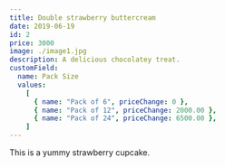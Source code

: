 ```yaml
---
title: Double strawberry buttercream
date: 2019-06-19
id: 2
price: 3000
image: ./image1.jpg
description: A delicious chocolatey treat.
customField:
  name: Pack Size
  values:
    [
      { name: "Pack of 6", priceChange: 0 },
      { name: "Pack of 12", priceChange: 2000.00 },
      { name: "Pack of 24", priceChange: 6500.00 },
    ]
---
```


This is a yummy strawberry cupcake.
